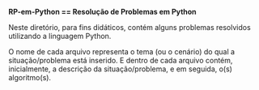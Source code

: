 **RP-em-Python == Resolução de Problemas em Python**


Neste diretório, para fins didáticos, contém alguns problemas resolvidos utilizando a linguagem Python.

O nome de cada arquivo representa o tema (ou o cenário) do qual a situação/problema está inserido. E dentro de cada arquivo contém, inicialmente, a descrição da situação/problema, e em seguida, o(s) algoritmo(s).
